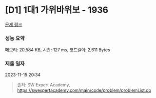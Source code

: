 # [D1] 1대1 가위바위보 - 1936 

[문제 링크](https://swexpertacademy.com/main/code/problem/problemDetail.do?contestProbId=AV5PjKXKALcDFAUq) 

### 성능 요약

메모리: 20,584 KB, 시간: 127 ms, 코드길이: 2,611 Bytes

### 제출 일자

2023-11-15 20:34



> 출처: SW Expert Academy, https://swexpertacademy.com/main/code/problem/problemList.do
